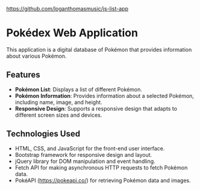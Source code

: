 https://github.com/loganthomasmusic/js-list-app
# Pokédex Web Application

This application is a digital database of Pokémon that provides information about various Pokémon.

## Features

- **Pokémon List**: Displays a list of different Pokémon.
- **Pokémon Information**: Provides information about a selected Pokémon, including name, image, and height.
- **Responsive Design**: Supports a responsive design that adapts to different screen sizes and devices.

## Technologies Used

- HTML, CSS, and JavaScript for the front-end user interface.
- Bootstrap framework for responsive design and layout.
- jQuery library for DOM manipulation and event handling.
- Fetch API for making asynchronous HTTP requests to fetch Pokémon data.
- PokéAPI (https://pokeapi.co/) for retrieving Pokémon data and images.